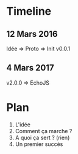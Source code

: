 Timeline
========

12 Mars 2016
-------

Idée => Proto => Init v0.0.1


4 Mars 2017
-------

v2.0.0 => EchoJS

Plan
====

1. L'idée
2. Comment ça marche ?
3. A quoi ça sert ? (rien)
4. Un premier succès
